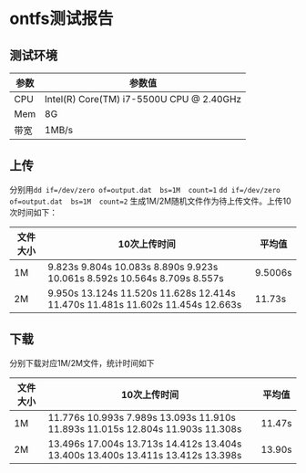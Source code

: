 # ontfs测试报告
## 测试环境

| 参数 | 参数值 |
| ---- | ---- |
| CPU  | Intel(R) Core(TM) i7-5500U CPU @ 2.40GHz |
| Mem  | 8G |
| 带宽 | 1MB/s |

## 上传

分别用`dd if=/dev/zero of=output.dat  bs=1M  count=1` `dd if=/dev/zero of=output.dat  bs=1M  count=2` 生成1M/2M随机文件作为待上传文件。上传10次时间如下：


|文件大小|10次上传时间| 平均值|
|-------------|-------------|-----------------|
|1M           |9.823s 9.804s 10.083s 8.890s 9.923s 10.061s 8.592s 10.564s 8.709s 8.557s| 9.5006s|
|2M           |9.950s 13.124s 11.520s 11.628s 12.414s 11.470s 11.481s 11.602s 11.454s 12.663s | 11.73s|

## 下载

分别下载对应1M/2M文件，统计时间如下

|文件大小|10次上传时间| 平均值|
|-------------|-------------|-----------------|
|1M           |11.776s 10.993s 7.989s 13.093s 11.910s 11.893s 11.015s 12.804s 11.903s 11.308s | 11.47s|
|2M           |13.496s 17.004s 13.713s 14.412s 13.404s 13.400s 13.400s 13.411s 13.412s 13.398s | 13.90s|
